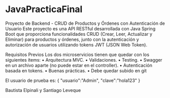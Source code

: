 # JavaPracticaFinal
Proyecto de Backend - CRUD de Productos y Órdenes con Autenticación de Usuario
Este proyecto es una API RESTful desarrollada con Java Spring Boot que proporciona funcionalidades CRUD (Crear, Leer, Actualizar y Eliminar) para productos y órdenes, junto con la autenticación y autorización de usuarios utilizando tokens JWT (JSON Web Token).

Requisitos Previos
Los dos microservicios tienen que quedar con los siguientes ítems:
• Arquitectura MVC.
• Validaciones.
• Testing.
• Swagger en un archivo aparte (no puede estar en el controller).
• Autenticación basada en tokens.
• Buenas prácticas.
• Debe quedar subido en git

El usuario de prueba es:
{
    "usuario":"Admin",
    "clave":"hola123"
}

Bautista Elpinali y Santiago Leveque
